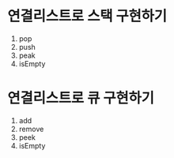 # 연결리스트로 스택 구현하기
1. pop
2. push
3. peak
4. isEmpty


# 연결리스트로 큐 구현하기
1. add
2. remove
3. peek
4. isEmpty